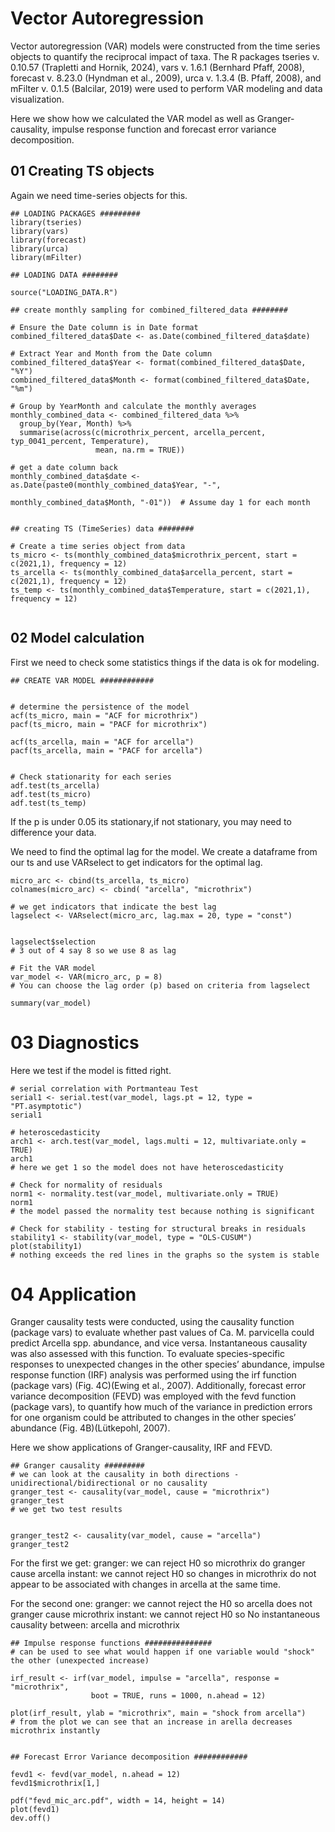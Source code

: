 # Vector Autoregression

Vector autoregression (VAR) models were constructed from the time series objects to quantify the reciprocal impact of taxa. The R packages tseries v. 0.10.57 (Trapletti and Hornik, 2024), vars v. 1.6.1 (Bernhard Pfaff, 2008), forecast v. 8.23.0 (Hyndman et al., 2009), urca v. 1.3.4 (B. Pfaff, 2008), and mFilter v. 0.1.5 (Balcilar, 2019) were used to perform VAR modeling and data visualization. 


Here we show how we calculated the VAR model as well as Granger-causality, impulse response function and forecast error variance decomposition.

## 01 Creating TS objects 

Again we need time-series objects for this.

```
## LOADING PACKAGES #########
library(tseries)
library(vars)
library(forecast)
library(urca)
library(mFilter)

## LOADING DATA ########

source("LOADING_DATA.R")

## create monthly sampling for combined_filtered_data ########

# Ensure the Date column is in Date format
combined_filtered_data$Date <- as.Date(combined_filtered_data$date)

# Extract Year and Month from the Date column
combined_filtered_data$Year <- format(combined_filtered_data$Date, "%Y")
combined_filtered_data$Month <- format(combined_filtered_data$Date, "%m")

# Group by YearMonth and calculate the monthly averages
monthly_combined_data <- combined_filtered_data %>%
  group_by(Year, Month) %>%
  summarise(across(c(microthrix_percent, arcella_percent, typ_0041_percent, Temperature),
                   mean, na.rm = TRUE))

# get a date column back
monthly_combined_data$date <- as.Date(paste0(monthly_combined_data$Year, "-", 
                                             monthly_combined_data$Month, "-01"))  # Assume day 1 for each month


## creating TS (TimeSeries) data ########

# Create a time series object from data
ts_micro <- ts(monthly_combined_data$microthrix_percent, start = c(2021,1), frequency = 12)
ts_arcella <- ts(monthly_combined_data$arcella_percent, start = c(2021,1), frequency = 12)
ts_temp <- ts(monthly_combined_data$Temperature, start = c(2021,1), frequency = 12)
  
```
## 02 Model calculation

First we need to check some statistics things if the data is ok for modeling.

```
## CREATE VAR MODEL ############


# determine the persistence of the model 
acf(ts_micro, main = "ACF for microthrix")
pacf(ts_micro, main = "PACF for microthrix")

acf(ts_arcella, main = "ACF for arcella")
pacf(ts_arcella, main = "PACF for arcella")


# Check stationarity for each series
adf.test(ts_arcella)
adf.test(ts_micro)
adf.test(ts_temp)
```
If the p is under 0.05 its stationary,if not stationary, you may need to difference your data.

We need to find the optimal lag for the model. We create a dataframe from our ts and use VARselect to get indicators for the optimal lag.

```
micro_arc <- cbind(ts_arcella, ts_micro)
colnames(micro_arc) <- cbind( "arcella", "microthrix")

# we get indicators that indicate the best lag
lagselect <- VARselect(micro_arc, lag.max = 20, type = "const")


lagselect$selection
# 3 out of 4 say 8 so we use 8 as lag

# Fit the VAR model
var_model <- VAR(micro_arc, p = 8) 
# You can choose the lag order (p) based on criteria from lagselect

summary(var_model)
```
# 03 Diagnostics

Here we test if the model is fitted right.


```
# serial correlation with Portmanteau Test
serial1 <- serial.test(var_model, lags.pt = 12, type = "PT.asymptotic")
serial1

# heteroscedasticity
arch1 <- arch.test(var_model, lags.multi = 12, multivariate.only = TRUE)
arch1
# here we get 1 so the model does not have heteroscedasticity

# Check for normality of residuals
norm1 <- normality.test(var_model, multivariate.only = TRUE)
norm1
# the model passed the normality test because nothing is significant

# Check for stability - testing for structural breaks in residuals
stability1 <- stability(var_model, type = "OLS-CUSUM")
plot(stability1)
# nothing exceeds the red lines in the graphs so the system is stable
```
# 04 Application

Granger causality tests were conducted, using the causality function (package vars) to evaluate whether past values of Ca. M. parvicella could predict Arcella spp. abundance, and vice versa. Instantaneous causality was also assessed with this function.
To evaluate species-specific responses to unexpected changes in the other species’ abundance, impulse response function (IRF) analysis was performed using the irf function (package vars) (Fig. 4C)(Ewing et al., 2007). Additionally, forecast error variance decomposition (FEVD) was employed with the fevd function (package vars), to quantify how much of the variance in prediction errors for one organism could be attributed to changes in the other species’ abundance (Fig. 4B)(Lütkepohl, 2007).

Here we show applications of Granger-causality, IRF and FEVD.

```
## Granger causality #########
# we can look at the causality in both directions - unidirectional/bidirectional or no causality 
granger_test <- causality(var_model, cause = "microthrix")
granger_test
# we get two test results


granger_test2 <- causality(var_model, cause = "arcella")
granger_test2

```
For the first we get: 
granger: we can reject H0 so microthrix do granger cause arcella
instant: we cannot reject H0 so changes in microthrix do not appear to be associated with changes in arcella at the same time.

For the second one:
granger: we cannot reject the H0 so arcella does not granger cause microthrix
instant: we cannot reject H0 so No instantaneous causality between: arcella and microthrix


```
## Impulse response functions ###############
# can be used to see what would happen if one variable would "shock" the other (unexpected increase)

irf_result <- irf(var_model, impulse = "arcella", response = "microthrix", 
                  boot = TRUE, runs = 1000, n.ahead = 12)

plot(irf_result, ylab = "microthrix", main = "shock from arcella")
# from the plot we can see that an increase in arella decreases microthrix instantly


## Forecast Error Variance decomposition ############

fevd1 <- fevd(var_model, n.ahead = 12)
fevd1$microthrix[1,]

pdf("fevd_mic_arc.pdf", width = 14, height = 14)
plot(fevd1)
dev.off()
```
